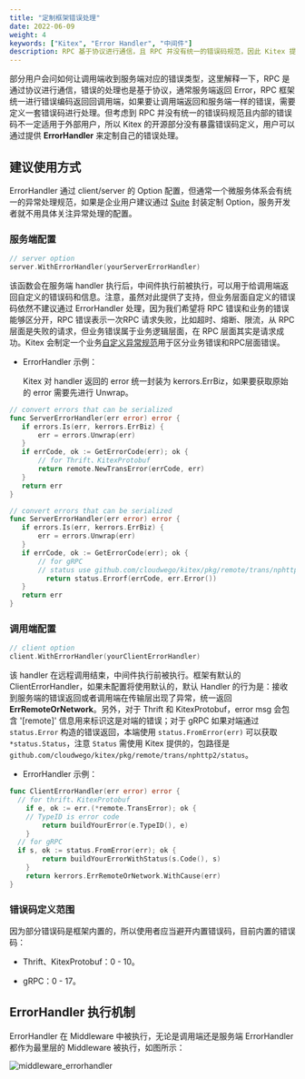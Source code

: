 ```yaml
---
title: "定制框架错误处理"
date: 2022-06-09
weight: 4
keywords: ["Kitex", "Error Handler", "中间件"]
description: RPC 基于协议进行通信，且 RPC 并没有统一的错误码规范，因此 Kitex 提供 ErrorHandler 来定制错误处理。
---
```


部分用户会问如何让调用端收到服务端对应的错误类型，这里解释一下，RPC 是通过协议进行通信，错误的处理也是基于协议，通常服务端返回 Error，RPC 框架统一进行错误编码返回回调用端，如果要让调用端返回和服务端一样的错误，需要定义一套错误码进行处理。但考虑到 RPC 并没有统一的错误码规范且内部的错误码不一定适用于外部用户，所以 Kitex 的开源部分没有暴露错误码定义，用户可以通过提供 **ErrorHandler** 来定制自己的错误处理。

## 建议使用方式

ErrorHandler 通过 client/server 的 Option 配置，但通常一个微服务体系会有统一的异常处理规范，如果是企业用户建议通过  [Suite](../../framework-exten/suite) 封装定制 Option，服务开发者就不用具体关注异常处理的配置。

### 服务端配置

```go
// server option
server.WithErrorHandler(yourServerErrorHandler)
```

该函数会在服务端 handler 执行后，中间件执行前被执行，可以用于给调用端返回自定义的错误码和信息。注意，虽然对此提供了支持，但业务层面自定义的错误码依然不建议通过 ErrorHandler 处理，因为我们希望将 RPC 错误和业务的错误能够区分开，RPC 错误表示一次RPC 请求失败，比如超时、熔断、限流，从 RPC 层面是失败的请求，但业务错误属于业务逻辑层面，在 RPC 层面其实是请求成功。Kitex 会制定一个业务[自定义异常规范](https://github.com/cloudwego/kitex/issues/511)用于区分业务错误和RPC层面错误。

* ErrorHandler 示例：

  Kitex 对 handler 返回的 error 统一封装为 kerrors.ErrBiz，如果要获取原始的 error 需要先进行 Unwrap。

```go
// convert errors that can be serialized
func ServerErrorHandler(err error) error {
   if errors.Is(err, kerrors.ErrBiz) {
       err = errors.Unwrap(err)
   }
   if errCode, ok := GetErrorCode(err); ok {
       // for Thrift、KitexProtobuf
       return remote.NewTransError(errCode, err)
   }
   return err
}

// convert errors that can be serialized
func ServerErrorHandler(err error) error {
   if errors.Is(err, kerrors.ErrBiz) {
       err = errors.Unwrap(err)
   }
   if errCode, ok := GetErrorCode(err); ok {
       // for gRPC
       // status use github.com/cloudwego/kitex/pkg/remote/trans/nphttp2/status
     	 return status.Errorf(errCode, err.Error())
   }
   return err
}
```

### 调用端配置

```go
// client option
client.WithErrorHandler(yourClientErrorHandler)
```

该 handler 在远程调用结束，中间件执行前被执行。框架有默认的 ClientErrorHandler，如果未配置将使用默认的，默认 Handler 的行为是：接收到服务端的错误返回或者调用端在传输层出现了异常，统一返回 **ErrRemoteOrNetwork**。另外，对于 Thrift 和 KitexProtobuf，error msg 会包含 '[remote]' 信息用来标识这是对端的错误；对于 gRPC 如果对端通过 `status.Error` 构造的错误返回，本端使用 `status.FromError(err)` 可以获取 `*status.Status`，注意 `Status` 需使用 Kitex 提供的，包路径是  `github.com/cloudwego/kitex/pkg/remote/trans/nphttp2/status`。

* ErrorHandler 示例：

```go
func ClientErrorHandler(err error) error {
  // for thrift、KitexProtobuf
	if e, ok := err.(*remote.TransError); ok {
    // TypeID is error code
		return buildYourError(e.TypeID(), e)
	}
  // for gRPC
  if s, ok := status.FromError(err); ok {
		return buildYourErrorWithStatus(s.Code(), s)
	}
	return kerrors.ErrRemoteOrNetwork.WithCause(err)
}
```


### 错误码定义范围

因为部分错误码是框架内置的，所以使用者应当避开内置错误码，目前内置的错误码：

* Thrift、KitexProtobuf：0 - 10。

* gRPC：0 - 17。


## ErrorHandler 执行机制

ErrorHandler 在 Middleware 中被执行，无论是调用端还是服务端 ErrorHandler 都作为最里层的 Middleware 被执行，如图所示：

![middleware_errorhandler](/img/docs/middleware_errorhandler.png)


